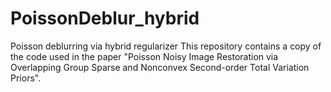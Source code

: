 # PoissonDeblur_hybrid
Poisson deblurring via hybrid regularizer
This repository contains a copy of the code used in the paper "Poisson Noisy Image Restoration via Overlapping Group Sparse and Nonconvex Second-order Total Variation Priors".
